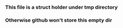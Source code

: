 ### This file is a struct holder under tmp directory
### Otherwise github won't store this empty dir
